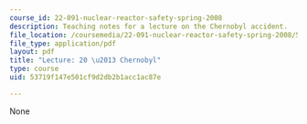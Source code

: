 ```yaml
---
course_id: 22-091-nuclear-reactor-safety-spring-2008
description: Teaching notes for a lecture on the Chernobyl accident.
file_location: /coursemedia/22-091-nuclear-reactor-safety-spring-2008/53719f147e501cf9d2db2b1acc1ac87e_MIT22_091S08_lec20note.pdf
file_type: application/pdf
layout: pdf
title: "Lecture: 20 \u2013 Chernobyl"
type: course
uid: 53719f147e501cf9d2db2b1acc1ac87e

---
```

None